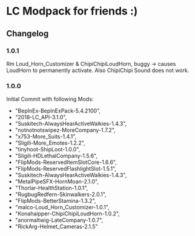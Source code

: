 # LC Modpack for friends :)

## Changelog

### 1.0.1
Rm Loud_Horn_Customizer & ChipiChipiLoudHorn, buggy -> causes LoudHorn to permanently activate. Also ChipiChipi Sound does not work.

### 1.0.0
Initial Commit with following Mods:
- "BepInEx-BepInExPack-5.4.2100",
- "2018-LC_API-3.1.0",
- "Suskitech-AlwaysHearActiveWalkies-1.4.3",
- "notnotnotswipez-MoreCompany-1.7.2",
- "x753-More_Suits-1.4.1",
- "Sligili-More_Emotes-1.2.2",
- "tinyhoot-ShipLoot-1.0.0",
- "Sligili-HDLethalCompany-1.5.6",
- "FlipMods-ReservedItemSlotCore-1.6.6",
- "FlipMods-ReservedFlashlightSlot-1.5.1",
- "Suskitech-AlwaysHearActiveWalkies-1.4.3",
- "MetalPipeSFX-HornMoan-2.1.0",
- "Thorlar-HealthStation-1.0.1",
- "RugbugRedfern-Skinwalkers-2.0.1",
- "FlipMods-BetterStamina-1.3.2",
- "malco-Loud_Horn_Customizer-1.0.1",
- "Konahaipper-ChipiChipiLoudHorn-1.0.2",
- "anormaltwig-LateCompany-1.0.7",
- "RickArg-Helmet_Cameras-2.1.5"